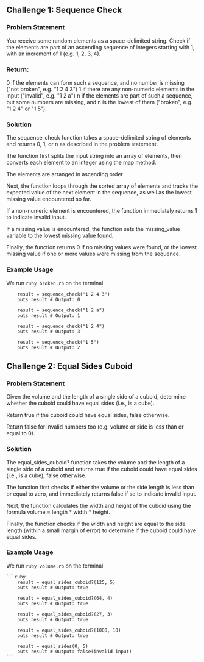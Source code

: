 ## Challenge 1: Sequence Check

### Problem Statement
You receive some random elements as a space-delimited string. Check if the elements are part of an ascending sequence of integers starting with 1, with an increment of 1 (e.g. 1, 2, 3, 4).

### Return:
0 if the elements can form such a sequence, and no number is missing ("not broken", e.g. "1 2 4 3")
1 if there are any non-numeric elements in the input ("invalid", e.g. "1 2 a")
n if the elements are part of such a sequence, but some numbers are missing, and n is the lowest of them ("broken", e.g. "1 2 4" or "1 5").

### Solution
The sequence_check function takes a space-delimited string of elements and returns 0, 1, or n as described in the problem statement.

The function first splits the input string into an array of elements, then converts each element to an integer using the map method.

The elements are arranged in ascending order

Next, the function loops through the sorted array of elements and tracks the expected value of the next element in the sequence, as well as the lowest missing value encountered so far.

If a non-numeric element is encountered, the function immediately returns 1 to indicate invalid input.

If a missing value is encountered, the function sets the missing_value variable to the lowest missing value found.

Finally, the function returns 0 if no missing values were found, or the lowest missing value if one or more values were missing from the sequence.

### Example Usage
We run `ruby broken.rb` on the terminal

    
        result = sequence_check("1 2 4 3")
        puts result # Output: 0

        result = sequence_check("1 2 a")
        puts result # Output: 1

        result = sequence_check("1 2 4")
        puts result # Output: 3

        result = sequence_check("1 5")
        puts result # Output: 2
   

## Challenge 2: Equal Sides Cuboid

### Problem Statement
Given the volume and the length of a single side of a cuboid, determine whether the cuboid could have equal sides (i.e., is a cube).

Return true if the cuboid could have equal sides, false otherwise.

Return false for invalid numbers too (e.g. volume or side is less than or equal to 0).

### Solution
The equal_sides_cuboid? function takes the volume and the length of a single side of a cuboid and returns true if the cuboid could have equal sides (i.e., is a cube), false otherwise.

The function first checks if either the volume or the side length is less than or equal to zero, and immediately returns false if so to indicate invalid input.

Next, the function calculates the width and height of the cuboid using the formula volume = length * width * height.

Finally, the function checks if the width and height are equal to the side length (within a small margin of error) to determine if the cuboid could have equal sides.

### Example Usage
We run `ruby volume.rb` on the terminal

    ```ruby
        result = equal_sides_cuboid?(125, 5)
        puts result # Output: true

        result = equal_sides_cuboid?(64, 4)
        puts result # Output: true

        result = equal_sides_cuboid?(27, 3)
        puts result # Output: true

        result = equal_sides_cuboid?(1000, 10)
        puts result # Output: true

        result = equal_sides(0, 5)
        puts result # Output: false(invalid input)
    ```
